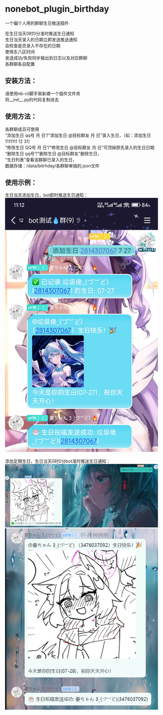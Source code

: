 # nonebot_plugin_birthday
一个偏个人用的群聊生日推送插件<br>

在生日当天0时0分准时推送生日通知<br>
生日当天录入的日期立即发送推送通知<br>
会检查是否录入不存在的日期<br>
使用东八区时间<br>
发送成功/失败同步输出到日志以及对应群聊<br>
各群聊各自配置<br>




## 安装方法：<br>
请使用nb-cli脚手架新建一个插件文件夹<br>
将__init__.py的代码复制进去<br>

## 使用方法：<br>
各群聊成员可使用<br>
“添加生日 qq号 月 日”/“添加生日 @目标群友 月 日”录入生日，（如：添加生日 1111111 12 31）<br>
“修改生日 QQ号 月 日”/“修改生日 @目标群友 月 日”可顶掉原先录入的生日日期<br>
“删除生日 qq号”/“删除生日 @目标群友”删除生日，<br>
“生日列表”查看该群聊已录入的生日，<br>
数据存储：/data/bitrhday/各群聊单独的.json文件

## 使用示例：<br>
生日当天添加生日，bot即时推送生日通知：
![111](https://github.com/xiaoyaoyo23333/nonebot_plugin_birthday/blob/main/3A17FCD5B904F4F25EA2CCFD3C0EBC41.jpg)<br>
<br>
添加定期生日，生日当天0时0分bot准时推送生日通知：
![222](https://github.com/xiaoyaoyo23333/nonebot_plugin_birthday/blob/main/0325114BAA7DE5453F9D6AFD83F38EB5.png)<br>
![333](https://github.com/xiaoyaoyo23333/nonebot_plugin_birthday/blob/main/1E9375C2E02D9C2475539DA7DBFA4380.png)<br>
